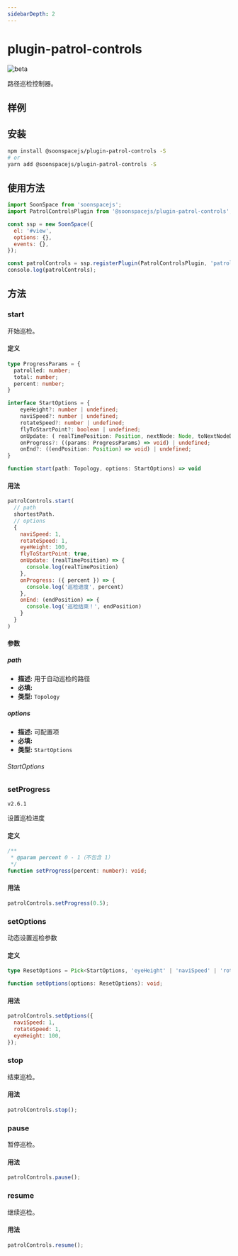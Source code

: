 ```yaml
---
sidebarDepth: 2
---
```


# plugin-patrol-controls

![beta](https://img.shields.io/npm/v/@soonspacejs/plugin-patrol-controls/latest.svg)

路径巡检控制器。

## 样例

<Docs-Iframe src="plugin/patrolControls.html" />

## 安装

```bash
npm install @soonspacejs/plugin-patrol-controls -S
# or
yarn add @soonspacejs/plugin-patrol-controls -S
```

## 使用方法

```js {2,10}
import SoonSpace from 'soonspacejs';
import PatrolControlsPlugin from '@soonspacejs/plugin-patrol-controls';

const ssp = new SoonSpace({
  el: '#view',
  options: {},
  events: {},
});

const patrolControls = ssp.registerPlugin(PatrolControlsPlugin, 'patrolControls');
consolo.log(patrolControls);
```

## 方法

### start

开始巡检。

#### 定义

```ts
type ProgressParams = {
  patrolled: number;
  total: number;
  percent: number;
}

interface StartOptions = {
    eyeHeight?: number | undefined;
    naviSpeed?: number | undefined;
    rotateSpeed?: number | undefined;
    flyToStartPoint?: boolean | undefined;
    onUpdate: ( realTimePosition: Position, nextNode: Node, toNextNodeDistance: number ) => void;
    onProgress?: ((params: ProgressParams) => void) | undefined;
    onEnd?: ((endPosition: Position) => void) | undefined;
}

function start(path: Topology, options: StartOptions) => void
```

#### 用法

```js
patrolControls.start(
  // path
  shortestPath.
  // options
  {
    naviSpeed: 1,
    rotateSpeed: 1,
    eyeHeight: 100,
    flyToStartPoint: true,
    onUpdate: (realTimePosition) => {
      console.log(realTimePosition)
    },
    onProgress: ({ percent }) => {
      console.log('巡检进度', percent)
    },
    onEnd: (endPosition) => {
      console.log('巡检结束！', endPosition)
    }
  }
)
```

#### 参数

##### path

- **描述:** 用于自动巡检的路径
- **必填:** <Base-RequireIcon :isRequire="true"/>
- **类型:** `Topology`

##### options

- **描述:** 可配置项
- **必填:** <Base-RequireIcon :isRequire="true"/>
- **类型:** `StartOptions`

###### StartOptions

<Docs-Table 
    :data="[
      {
        prop: 'naviSpeed', desc: '巡检时导航速度', type: 'number', require: false, default: '1'
      },
      {
        prop: 'rotateSpeed', desc: '视角旋转速度', type: 'number', require: false, default: '1'
      },
      {
        prop: 'eyeHeight', desc: '眼睛高度', type: 'number', require: false, default: '100'
      },
      {
        prop: 'flyToStartPoint', desc: '是否飞向起始点位置', type: 'boolean', require: false, default: 'true'
      },
      {
        prop: 'onUpdate', desc: '巡检时实时更新回调函数', type: 'onUpdate: ( realTimePosition: Position, nextNode: Node, toNextNodeDistance: number ) =&gt; void;', require: false, default: ''
      },
      {
        prop: 'onProgress', desc: '巡检进度回调', type: '(params: ProgressParams) =&gt; void', require: false, default: ''
      },
      {
        prop: 'onEnd', desc: '巡检结束回调函数', type: '(endPosition: Position) =&gt; void', require: false, default: ''
      }
    ]"
/>

### setProgress

`v2.6.1`

设置巡检进度

#### 定义

```ts
/**
 * @param percent 0 - 1（不包含 1）
 */
function setProgress(percent: number): void;
```

#### 用法

```js
patrolControls.setProgress(0.5);
```

### setOptions

动态设置巡检参数

#### 定义

```ts
type ResetOptions = Pick<StartOptions, 'eyeHeight' | 'naviSpeed' | 'rotateSpeed'>;

function setOptions(options: ResetOptions): void;
```

#### 用法

```js
patrolControls.setOptions({
  naviSpeed: 1,
  rotateSpeed: 1,
  eyeHeight: 100,
});
```

### stop

结束巡检。

#### 用法

```js
patrolControls.stop();
```

### pause

暂停巡检。

#### 用法

```js
patrolControls.pause();
```

### resume

继续巡检。

#### 用法

```js
patrolControls.resume();
```
